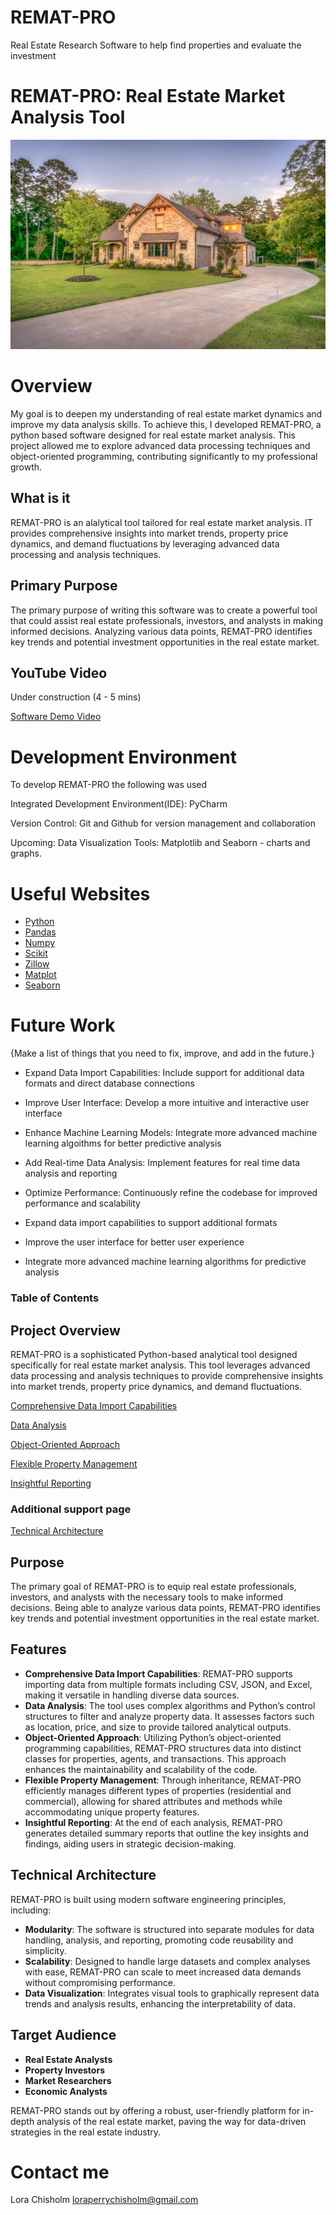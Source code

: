 # REMAT-PRO

Real Estate Research Software to help find properties and evaluate the investment

# REMAT-PRO: Real Estate Market Analysis Tool

![House](house.jpg "House - Pixabay Free Photos")

# Overview

My goal is to deepen my understanding of real estate market dynamics and improve my data analysis skills. To achieve this, I developed REMAT-PRO, a python based software designed for real estate market analysis. This project allowed me to explore advanced data processing techniques and object-oriented programming, contributing significantly to my professional growth.

## What is it

REMAT-PRO is an alalytical tool tailored for real estate market analysis. IT provides comprehensive insights into market trends, property price dynamics, and demand fluctuations by leveraging advanced data processing and analysis techniques.

## Primary Purpose

The primary purpose of writing this software was to create a powerful tool that could assist real estate professionals, investors, and analysts in making informed decisions. Analyzing various data points, REMAT-PRO identifies key trends and potential investment opportunities in the real estate market.

## YouTube Video

Under construction (4 - 5 mins)

[Software Demo Video](http://youtube.link.goes.here)

# Development Environment

To develop REMAT-PRO the following was used

Integrated Development Environment(IDE): PyCharm

Version Control: Git and Github for version management and collaboration

Upcoming: Data Visualization Tools: Matplotlib and Seaborn - charts and graphs.

# Useful Websites

- [Python](https://docs.python.org/3/)
- [Pandas](https://pandas.pydata.org/docs/)
- [Numpy](https://numpy.org/doc/)
- [Scikit](https://scikit-learn.org/stable/documentation.html)
- [Zillow](https://www.zillow.com/research/data/)
- [Matplot](https://matplotlib.org/stable/contents.html)
- [Seaborn](https://seaborn.pydata.org/)

# Future Work

{Make a list of things that you need to fix, improve, and add in the future.}

- Expand Data Import Capabilities: Include support for additional data formats and direct database connections

- Improve User Interface: Develop a more intuitive and interactive user interface

- Enhance Machine Learning Models: Integrate more advanced machine learning algoithms for better predictive analysis

- Add Real-time Data Analysis: Implement features for real time data analysis and reporting

- Optimize Performance: Continuously refine the codebase for improved performance and scalability

- Expand data import capabilities to support additional formats

- Improve the user interface for better user experience

- Integrate more advanced machine learning algorithms for predictive analysis

### Table of Contents

## Project Overview

REMAT-PRO is a sophisticated Python-based analytical tool designed specifically for real estate market analysis. This tool leverages advanced data processing and analysis techniques to provide comprehensive insights into market trends, property price dynamics, and demand fluctuations.

[Comprehensive Data Import Capabilities](https://github.com/lachisholm/REMAT_PRO/blob/main/Comprehensive.md)

[Data Analysis](https://github.com/lachisholm/REMAT_PRO/blob/main/Data_Analysis.md?plain=1)

[Object-Oriented Approach](https://github.com/lachisholm/REMAT_PRO/blob/main/Object-oriented.md)

[Flexible Property Management](https://github.com/lachisholm/REMAT_PRO/blob/main/Management.md)

[Insightful Reporting](https://github.com/lachisholm/REMAT_PRO/blob/main/Reporting.md)

### Additional support page

[Technical Architecture](https://github.com/lachisholm/REMAT_PRO/blob/main/Architecture.md)

## Purpose

The primary goal of REMAT-PRO is to equip real estate professionals, investors, and analysts with the necessary tools to make informed decisions. Being able to analyze various data points, REMAT-PRO identifies key trends and potential investment opportunities in the real estate market.

## Features

- **Comprehensive Data Import Capabilities**: REMAT-PRO supports importing data from multiple formats including CSV, JSON, and Excel, making it versatile in handling diverse data sources.
- **Data Analysis**: The tool uses complex algorithms and Python’s control structures to filter and analyze property data. It assesses factors such as location, price, and size to provide tailored analytical outputs.
- **Object-Oriented Approach**: Utilizing Python’s object-oriented programming capabilities, REMAT-PRO structures data into distinct classes for properties, agents, and transactions. This approach enhances the maintainability and scalability of the code.
- **Flexible Property Management**: Through inheritance, REMAT-PRO efficiently manages different types of properties (residential and commercial), allowing for shared attributes and methods while accommodating unique property features.
- **Insightful Reporting**: At the end of each analysis, REMAT-PRO generates detailed summary reports that outline the key insights and findings, aiding users in strategic decision-making.

## Technical Architecture

REMAT-PRO is built using modern software engineering principles, including:

- **Modularity**: The software is structured into separate modules for data handling, analysis, and reporting, promoting code reusability and simplicity.
- **Scalability**: Designed to handle large datasets and complex analyses with ease, REMAT-PRO can scale to meet increased data demands without compromising performance.
- **Data Visualization**: Integrates visual tools to graphically represent data trends and analysis results, enhancing the interpretability of data.

## Target Audience

- **Real Estate Analysts**
- **Property Investors**
- **Market Researchers**
- **Economic Analysts**

REMAT-PRO stands out by offering a robust, user-friendly platform for in-depth analysis of the real estate market, paving the way for data-driven strategies in the real estate industry.

# Contact me

Lora Chisholm
loraperrychisholm@gmail.com

